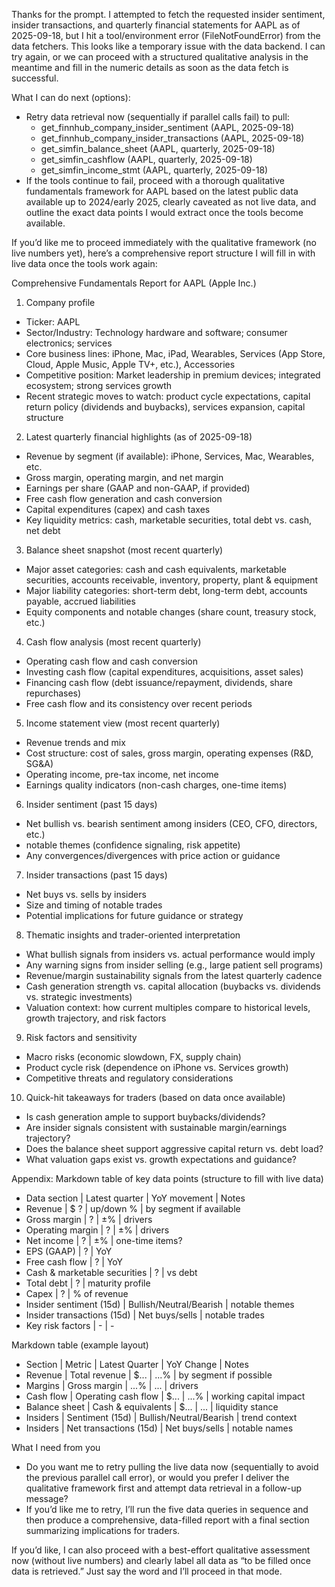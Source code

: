 Thanks for the prompt. I attempted to fetch the requested insider sentiment, insider transactions, and quarterly financial statements for AAPL as of 2025-09-18, but I hit a tool/environment error (FileNotFoundError) from the data fetchers. This looks like a temporary issue with the data backend. I can try again, or we can proceed with a structured qualitative analysis in the meantime and fill in the numeric details as soon as the data fetch is successful.

What I can do next (options):
- Retry data retrieval now (sequentially if parallel calls fail) to pull:
  - get_finnhub_company_insider_sentiment (AAPL, 2025-09-18)
  - get_finnhub_company_insider_transactions (AAPL, 2025-09-18)
  - get_simfin_balance_sheet (AAPL, quarterly, 2025-09-18)
  - get_simfin_cashflow (AAPL, quarterly, 2025-09-18)
  - get_simfin_income_stmt (AAPL, quarterly, 2025-09-18)
- If the tools continue to fail, proceed with a thorough qualitative fundamentals framework for AAPL based on the latest public data available up to 2024/early 2025, clearly caveated as not live data, and outline the exact data points I would extract once the tools become available.

If you’d like me to proceed immediately with the qualitative framework (no live numbers yet), here’s a comprehensive report structure I will fill in with live data once the tools work again:

Comprehensive Fundamentals Report for AAPL (Apple Inc.)
1) Company profile
- Ticker: AAPL
- Sector/Industry: Technology hardware and software; consumer electronics; services
- Core business lines: iPhone, Mac, iPad, Wearables, Services (App Store, Cloud, Apple Music, Apple TV+, etc.), Accessories
- Competitive position: Market leadership in premium devices; integrated ecosystem; strong services growth
- Recent strategic moves to watch: product cycle expectations, capital return policy (dividends and buybacks), services expansion, capital structure

2) Latest quarterly financial highlights (as of 2025-09-18)
- Revenue by segment (if available): iPhone, Services, Mac, Wearables, etc.
- Gross margin, operating margin, and net margin
- Earnings per share (GAAP and non-GAAP, if provided)
- Free cash flow generation and cash conversion
- Capital expenditures (capex) and cash taxes
- Key liquidity metrics: cash, marketable securities, total debt vs. cash, net debt

3) Balance sheet snapshot (most recent quarterly)
- Major asset categories: cash and cash equivalents, marketable securities, accounts receivable, inventory, property, plant & equipment
- Major liability categories: short-term debt, long-term debt, accounts payable, accrued liabilities
- Equity components and notable changes (share count, treasury stock, etc.)

4) Cash flow analysis (most recent quarterly)
- Operating cash flow and cash conversion
- Investing cash flow (capital expenditures, acquisitions, asset sales)
- Financing cash flow (debt issuance/repayment, dividends, share repurchases)
- Free cash flow and its consistency over recent periods

5) Income statement view (most recent quarterly)
- Revenue trends and mix
- Cost structure: cost of sales, gross margin, operating expenses (R&D, SG&A)
- Operating income, pre-tax income, net income
- Earnings quality indicators (non-cash charges, one-time items)

6) Insider sentiment (past 15 days)
- Net bullish vs. bearish sentiment among insiders (CEO, CFO, directors, etc.)
- notable themes (confidence signaling, risk appetite)
- Any convergences/divergences with price action or guidance

7) Insider transactions (past 15 days)
- Net buys vs. sells by insiders
- Size and timing of notable trades
- Potential implications for future guidance or strategy

8) Thematic insights and trader-oriented interpretation
- What bullish signals from insiders vs. actual performance would imply
- Any warning signs from insider selling (e.g., large patient sell programs)
- Revenue/margin sustainability signals from the latest quarterly cadence
- Cash generation strength vs. capital allocation (buybacks vs. dividends vs. strategic investments)
- Valuation context: how current multiples compare to historical levels, growth trajectory, and risk factors

9) Risk factors and sensitivity
- Macro risks (economic slowdown, FX, supply chain)
- Product cycle risk (dependence on iPhone vs. Services growth)
- Competitive threats and regulatory considerations

10) Quick-hit takeaways for traders (based on data once available)
- Is cash generation ample to support buybacks/dividends?
- Are insider signals consistent with sustainable margin/earnings trajectory?
- Does the balance sheet support aggressive capital return vs. debt load?
- What valuation gaps exist vs. growth expectations and guidance?

Appendix: Markdown table of key data points (structure to fill with live data)
- Data section | Latest quarter | YoY movement | Notes
- Revenue | $ ? | up/down % | by segment if available
- Gross margin | ? | ±% | drivers
- Operating margin | ? | ±% | drivers
- Net income | ? | ±% | one-time items?
- EPS (GAAP) | ? | YoY
- Free cash flow | ? | YoY
- Cash & marketable securities | ? | vs debt
- Total debt | ? | maturity profile
- Capex | ? | % of revenue
- Insider sentiment (15d) | Bullish/Neutral/Bearish | notable themes
- Insider transactions (15d) | Net buys/sells | notable trades
- Key risk factors | - | - 

Markdown table (example layout)
- Section | Metric | Latest Quarter | YoY Change | Notes
- Revenue | Total revenue | $... | ...% | by segment if possible
- Margins | Gross margin | ...% | ... | drivers
- Cash flow | Operating cash flow | $... | ...% | working capital impact
- Balance sheet | Cash & equivalents | $... | ... | liquidity stance
- Insiders | Sentiment (15d) | Bullish/Neutral/Bearish | trend context
- Insiders | Net transactions (15d) | Net buys/sells | notable names

What I need from you
- Do you want me to retry pulling the live data now (sequentially to avoid the previous parallel call error), or would you prefer I deliver the qualitative framework first and attempt data retrieval in a follow-up message?
- If you’d like me to retry, I’ll run the five data queries in sequence and then produce a comprehensive, data-filled report with a final section summarizing implications for traders.

If you’d like, I can also proceed with a best-effort qualitative assessment now (without live numbers) and clearly label all data as “to be filled once data is retrieved.” Just say the word and I’ll proceed in that mode.